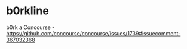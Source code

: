 # b0rkline
b0rk a Concourse - https://github.com/concourse/concourse/issues/1739#issuecomment-367032368
